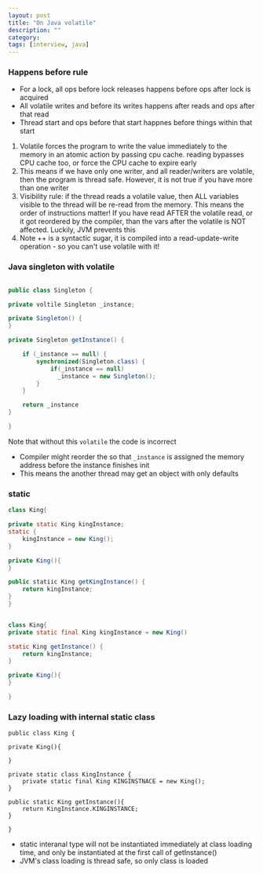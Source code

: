 ```yaml
---
layout: post
title: "On Java volatile"
description: ""
category: 
tags: [interview, java]
---
```


### Happens before rule

* For a lock, all ops before lock releases happens before ops after lock is acquired
* All volatile writes and before its writes happens after reads and ops after that read
* Thread start and ops before that start happnes before things within that start

1. Volatile forces the program to write the value immediately to the memory in an atomic action by passing cpu cache. reading bypasses CPU cache too, or force the CPU cache to expire early
2. This means if we have only one writer, and all reader/writers are volatile, then the program is thread safe. However, it is not true if you have more than one writer
3. Visibility rule: if the thread reads a volatile value, then ALL variables visible to the thread will be re-read from the memory. This means the order of instructions matter! If you have read AFTER the volatile read, or it got reordered by the compiler, than the vars after the volatile is NOT affected. Luckily, JVM prevents this
4. Note ++ is a syntactic sugar, it is compiled into a read-update-write operation - so you can't use volatile with it!

### Java singleton with volatile

```java

public class Singleton {

private voltile Singleton _instance;

private Singleton() {
}

private Singleton getInstance() {

	if (_instance == null) {
		synchronized(Singleton.class) {
			if(_instance == null)
			  _instance = new Singleton();
		}
	}

	return _instance
}

}
```

Note that without this `volatile` the code is incorrect
 * Compiler might reorder the so that `_instance` is assigned the memory address before the instance finishes init
 * This means the another thread may get an object with only defaults

### static

```java
class King{

private static King kingInstance;
static {
	kingInstance = new King();
}

private King(){
}

public statiic King getKingInstance() {
	return kingInstance;
}
}


```

```java

class King{
private static final King kingInstance = new King()

static King getInstance() {
	return kingInstance;
}

private King(){
}

}
```

### Lazy loading with internal static class 

```
public class King {

private King(){

}

private static class KingInstance {
	private static final King KINGINSTNACE = new King();
}

public static King getInstance(){
	return KingInstance.KINGINSTANCE;
}

}

```

* static interanal type will not be instantiated immediately at class loading time, and only be instantiated at the first call of getInstance()
* JVM's class loading is thread safe, so only class is loaded

